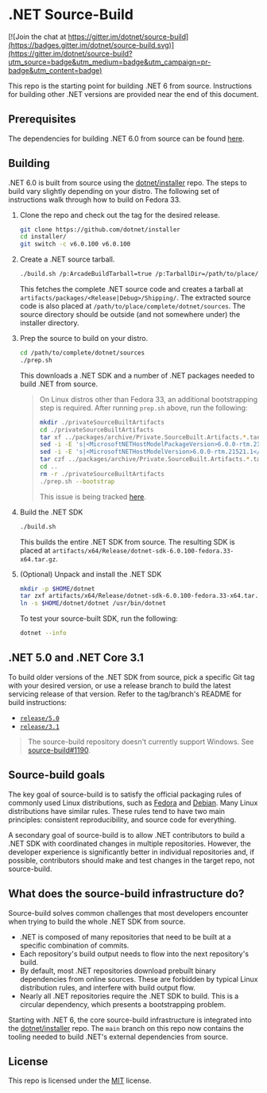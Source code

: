 # .NET Source-Build

[![Join the chat at https://gitter.im/dotnet/source-build](https://badges.gitter.im/dotnet/source-build.svg)](https://gitter.im/dotnet/source-build?utm_source=badge&utm_medium=badge&utm_campaign=pr-badge&utm_content=badge)

This repo is the starting point for building .NET 6 from source. Instructions for building other .NET versions are provided near the end of this document.

## Prerequisites

The dependencies for building .NET 6.0 from source can be found [here](https://github.com/dotnet/runtime/blob/main/docs/workflow/requirements/linux-requirements.md).

## Building

.NET 6.0 is built from source using the [dotnet/installer](https://github.com/dotnet/installer) repo.
The steps to build vary slightly depending on your distro.  The following set of instructions walk through how to build on Fedora 33.  

1. Clone the repo and check out the tag for the desired release.
    ```bash
    git clone https://github.com/dotnet/installer
    cd installer/
    git switch -c v6.0.100 v6.0.100
    ```

3. Create a .NET source tarball.

   ```bash
   ./build.sh /p:ArcadeBuildTarball=true /p:TarballDir=/path/to/place/complete/dotnet/sources
   ```

   This fetches the complete .NET source code and creates a tarball at `artifacts/packages/<Release|Debug>/Shipping/`.
   The extracted source code is also placed at `/path/to/place/complete/dotnet/sources`.
   The source directory should be outside (and not somewhere under) the installer directory.

3. Prep the source to build on your distro.

    ```bash
    cd /path/to/complete/dotnet/sources
    ./prep.sh
    ```

    This downloads a .NET SDK and a number of .NET packages needed to build .NET from source.

    > On Linux distros other than Fedora 33, an additional bootstrapping step is required.  After running `prep.sh` above, run the following:
    >
    > ```bash
    > mkdir ./privateSourceBuiltArtifacts
    > cd ./privateSourceBuiltArtifacts
    > tar xf ../packages/archive/Private.SourceBuilt.Artifacts.*.tar.gz
    > sed -i -E 's|<MicrosoftNETHostModelPackageVersion>6.0.0-rtm.21521.1</|<MicrosoftNETHostModelPackageVersion>6.0.0-rtm.21521.4</|' PackageVersions.props
    > sed -i -E 's|<MicrosoftNETHostModelVersion>6.0.0-rtm.21521.1</|<MicrosoftNETHostModelVersion>6.0.0-rtm.21521.4</|' PackageVersions.props
    > tar czf ../packages/archive/Private.SourceBuilt.Artifacts.*.tar.gz *
    > cd ..
    > rm -r ./privateSourceBuiltArtifacts
    > ./prep.sh --bootstrap
    > ```
    > 
    > This issue is being tracked [here](https://github.com/dotnet/source-build/issues/2599).

4. Build the .NET SDK

    ```bash
    ./build.sh
    ```

    This builds the entire .NET SDK from source. The resulting SDK is placed at `artifacts/x64/Release/dotnet-sdk-6.0.100-fedora.33-x64.tar.gz`.

5. (Optional) Unpack and install the .NET SDK

    ```bash
    mkdir -p $HOME/dotnet
    tar zxf artifacts/x64/Release/dotnet-sdk-6.0.100-fedora.33-x64.tar.gz -C $HOME/dotnet
    ln -s $HOME/dotnet/dotnet /usr/bin/dotnet
    ```
    
    To test your source-built SDK, run the following:

    ```bash
    dotnet --info
    ```

## .NET 5.0 and .NET Core 3.1

To build older versions of the .NET SDK from source, pick a specific Git tag with your desired version, or use a release branch to build the latest servicing release of that version. Refer to the tag/branch's README for build instructions:

* [`release/5.0`](https://github.com/dotnet/source-build/tree/release/5.0)
* [`release/3.1`](https://github.com/dotnet/source-build/tree/release/3.1)


> The source-build repository doesn't currently support Windows. See [source-build#1190](https://github.com/dotnet/source-build/issues/1190).

## Source-build goals

The key goal of source-build is to satisfy the official packaging rules of commonly used Linux distributions, such as [Fedora](https://fedoraproject.org/wiki/Packaging:Guidelines) and [Debian](https://www.debian.org/doc/manuals/maint-guide/build.en.html). Many Linux distributions have similar rules. These rules tend to have two main principles: consistent reproducibility, and source code for everything.

A secondary goal of source-build is to allow .NET contributors to build a .NET SDK with coordinated changes in multiple repositories. However, the developer experience is significantly better in individual repositories and, if possible, contributors should make and test changes in the target repo, not source-build.

## What does the source-build infrastructure do?

Source-build solves common challenges that most developers encounter when trying to build the whole .NET SDK from source.

* .NET is composed of many repositories that need to be built at a specific combination of commits.
* Each repository's build output needs to flow into the next repository's build.
* By default, most .NET repositories download prebuilt binary dependencies from online sources. These are forbidden by typical Linux distribution rules, and interfere with build output flow.
* Nearly all .NET repositories require the .NET SDK to build. This is a circular dependency, which presents a bootstrapping problem.

Starting with .NET 6, the core source-build infrastructure is integrated into the [dotnet/installer](https://github.com/dotnet/installer/tree/main/src/SourceBuild) repo. The `main` branch on this repo now contains the tooling needed to build .NET's external dependencies from source.

## License

This repo is licensed under the [MIT](LICENSE.txt) license.

